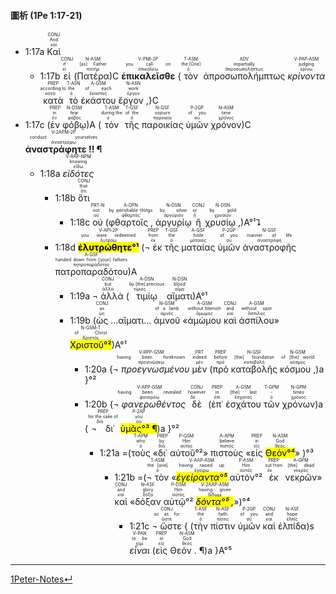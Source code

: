 #### 圖析 (1Pe 1:17-21)

- <rt>1:17a</rt> <RUBY><ruby><ruby>Καὶ<rt>καί</rt></ruby><rt>And</rt></ruby><rt>CONJ</rt></RUBY> 
	- <rt>1:17b</rt> <RUBY><ruby><ruby>εἰ<rt>εἰ</rt></ruby><rt>if</rt></ruby><rt>CONJ</rt></RUBY> (<RUBY><ruby><ruby>Πατέρα<rt>πατήρ</rt></ruby><rt>[as] Father</rt></ruby><rt>N-ASM</rt></RUBY>)C <RUBY><ruby><ruby><strong>ἐπικαλεῖσθε</strong><rt>ἐπικαλέω</rt></ruby><rt>you call on</rt></ruby><rt>V-PMI-2P</rt></RUBY> {<RUBY><ruby><ruby>τὸν<rt>ὁ</rt></ruby><rt>the [One]</rt></ruby><rt>T-ASM</rt></RUBY> <RUBY><ruby><ruby>ἀπροσωπολήμπτως<rt>ἀπροσωπολήπτως</rt></ruby><rt>impartially</rt></ruby><rt>ADV</rt></RUBY> <RUBY><ruby><ruby><em>κρίνοντα</em><rt>κρίνω</rt></ruby><rt>judging</rt></ruby><rt>V-PAP-ASM</rt></RUBY> <RUBY><ruby><ruby>κατὰ<rt>κατά</rt></ruby><rt>according to</rt></ruby><rt>PREP</rt></RUBY> <RUBY><ruby><ruby>τὸ<rt>ὁ</rt></ruby><rt>the</rt></ruby><rt>T-ASN</rt></RUBY> <RUBY><ruby><ruby>ἑκάστου<rt>ἕκαστος</rt></ruby><rt>of each</rt></ruby><rt>A-GSM</rt></RUBY> <RUBY><ruby><ruby>ἔργον ,<rt>ἔργον</rt></ruby><rt>work</rt></ruby><rt>N-ASN</rt></RUBY>}C
- <rt>1:17c</rt> (<RUBY><ruby><ruby>ἐν<rt>ἐν</rt></ruby><rt>in</rt></ruby><rt>PREP</rt></RUBY> <RUBY><ruby><ruby>φόβῳ<rt>φόβος</rt></ruby><rt>fear</rt></ruby><rt>N-DSM</rt></RUBY>)A (<RUBY><ruby><ruby>τὸν<rt>ὁ</rt></ruby><rt>during the</rt></ruby><rt>T-ASM</rt></RUBY> <RUBY><ruby><ruby>τῆς<rt>ὁ</rt></ruby><rt>of the</rt></ruby><rt>T-GSF</rt></RUBY> <RUBY><ruby><ruby>παροικίας<rt>παροικία</rt></ruby><rt>sojourn</rt></ruby><rt>N-GSF</rt></RUBY> <RUBY><ruby><ruby>ὑμῶν<rt>σύ</rt></ruby><rt>of you</rt></ruby><rt>P-2GP</rt></RUBY> <RUBY><ruby><ruby>χρόνον<rt>χρόνος</rt></ruby><rt>time</rt></ruby><rt>N-ASM</rt></RUBY>)C <RUBY><ruby><ruby><strong>ἀναστράφητε !! ¶</strong><rt>ἀναστρέφω</rt></ruby><rt>conduct yourselves</rt></ruby><rt>V-2APM-2P</rt></RUBY>
	- <rt>1:18a</rt> <RUBY><ruby><ruby><em>εἰδότες</em><rt>εἴδω</rt></ruby><rt>knowing</rt></ruby><rt>V-RAP-NPM</rt></RUBY>
		- <rt>1:18b</rt> <RUBY><ruby><ruby>ὅτι<rt>ὅτι</rt></ruby><rt>that</rt></ruby><rt>CONJ</rt></RUBY> 
			- <rt>1:18c</rt> <RUBY><ruby><ruby>οὐ<rt>οὐ</rt></ruby><rt>not</rt></ruby><rt>PRT-N</rt></RUBY> (<RUBY><ruby><ruby>φθαρτοῖς ,<rt>φθαρτός</rt></ruby><rt>by perishable things</rt></ruby><rt>A-DPN</rt></RUBY> <RUBY><ruby><ruby>ἀργυρίῳ<rt>ἀργύριον</rt></ruby><rt>by silver</rt></ruby><rt>N-DSN</rt></RUBY> <RUBY><ruby><ruby>ἢ<rt>ἤ</rt></ruby><rt>or</rt></ruby><rt>CONJ</rt></RUBY> <RUBY><ruby><ruby>χρυσίῳ ,<rt>χρυσίον</rt></ruby><rt>by gold</rt></ruby><rt>N-DSN</rt></RUBY>)A°¹⮧
		- <rt>1:18d</rt> <RUBY><ruby><ruby><mark><strong>ἐλυτρώθητε°¹</strong></mark><rt>λυτρόω</rt></ruby><rt>you were redeemed</rt></ruby><rt>V-API-2P</rt></RUBY> (<RUBY><ruby><ruby>¬ ἐκ<rt>ἐκ</rt></ruby><rt>from</rt></ruby><rt>PREP</rt></RUBY> <RUBY><ruby><ruby>τῆς<rt>ὁ</rt></ruby><rt>the</rt></ruby><rt>T-GSF</rt></RUBY> <RUBY><ruby><ruby>ματαίας<rt>μάταιος</rt></ruby><rt>futile</rt></ruby><rt>A-GSF</rt></RUBY> <RUBY><ruby><ruby>ὑμῶν<rt>σύ</rt></ruby><rt>of you</rt></ruby><rt>P-2GP</rt></RUBY> <RUBY><ruby><ruby>ἀναστροφῆς<rt>ἀναστροφή</rt></ruby><rt>manner of life</rt></ruby><rt>N-GSF</rt></RUBY> <RUBY><ruby><ruby>πατροπαραδότου<rt>πατροπαράδοτος</rt></ruby><rt>handed down from [your] fathers</rt></ruby><rt>A-GSF</rt></RUBY>)A
			- <rt>1:19a</rt> <RUBY><ruby><ruby>¬ ἀλλὰ<rt>ἀλλά</rt></ruby><rt>but</rt></ruby><rt>CONJ</rt></RUBY> (<RUBY><ruby><ruby>τιμίῳ<rt>τίμιος</rt></ruby><rt>by [the] precious</rt></ruby><rt>A-DSN</rt></RUBY> <RUBY><ruby><ruby>αἵματι<rt>αἷμα</rt></ruby><rt>blood</rt></ruby><rt>N-DSN</rt></RUBY>)A°¹
			- <rt>1:19b</rt> (<RUBY><ruby><ruby>ὡς<rt>ὡς</rt></ruby><rt>as</rt></ruby><rt>CONJ</rt></RUBY> ...αἵματι... <RUBY><ruby><ruby>ἀμνοῦ<rt>ἀμνός</rt></ruby><rt>of a lamb</rt></ruby><rt>N-GSM</rt></RUBY> «<RUBY><ruby><ruby>ἀμώμου<rt>ἄμωμος</rt></ruby><rt>without blemish</rt></ruby><rt>A-GSM</rt></RUBY> <RUBY><ruby><ruby>καὶ<rt>καί</rt></ruby><rt>and</rt></ruby><rt>CONJ</rt></RUBY> <RUBY><ruby><ruby>ἀσπίλου<rt>ἄσπιλος</rt></ruby><rt>without spot</rt></ruby><rt>A-GSM</rt></RUBY>» <RUBY><ruby><ruby><mark>Χριστοῦ°²</mark><rt>Χριστός</rt></ruby><rt>of Christ</rt></ruby><rt>N-GSM-T</rt></RUBY>)A°¹
				- <rt>1:20a</rt> {<RUBY><ruby><ruby><em>¬ προεγνωσμένου</em><rt>προγινώσκω</rt></ruby><rt>having been foreknown</rt></ruby><rt>V-RPP-GSM</rt></RUBY> <RUBY><ruby><ruby>μὲν<rt>μέν</rt></ruby><rt>indeed</rt></ruby><rt>PRT</rt></RUBY> (<RUBY><ruby><ruby>πρὸ<rt>πρό</rt></ruby><rt>before</rt></ruby><rt>PREP</rt></RUBY> <RUBY><ruby><ruby>καταβολῆς<rt>καταβολή</rt></ruby><rt>[the] foundation</rt></ruby><rt>N-GSF</rt></RUBY> <RUBY><ruby><ruby>κόσμου ,<rt>κόσμος</rt></ruby><rt>of [the] world</rt></ruby><rt>N-GSM</rt></RUBY>)a }°²
				- <rt>1:20b</rt> {<RUBY><ruby><ruby><em>¬ φανερωθέντος</em><rt>φανερόω</rt></ruby><rt>having been revealed</rt></ruby><rt>V-APP-GSM</rt></RUBY> <RUBY><ruby><ruby>δὲ<rt>δέ</rt></ruby><rt>however</rt></ruby><rt>CONJ</rt></RUBY> (<RUBY><ruby><ruby>ἐπ᾽<rt>ἐπί</rt></ruby><rt>in</rt></ruby><rt>PREP</rt></RUBY> <RUBY><ruby><ruby>ἐσχάτου<rt>ἔσχατος</rt></ruby><rt>[the] last</rt></ruby><rt>A-GSM</rt></RUBY> <RUBY><ruby><ruby>τῶν<rt>ὁ</rt></ruby><rt>-</rt></ruby><rt>T-GPM</rt></RUBY> <RUBY><ruby><ruby>χρόνων<rt>χρόνος</rt></ruby><rt>times</rt></ruby><rt>N-GPM</rt></RUBY>)a (<RUBY><ruby><ruby>¬ δι᾽<rt>διά</rt></ruby><rt>for the sake of</rt></ruby><rt>PREP</rt></RUBY> <RUBY><ruby><ruby><mark>ὑμᾶς°³ ¶</mark><rt>σύ</rt></ruby><rt>you</rt></ruby><rt>P-2AP</rt></RUBY>)a }°²
					- <rt>1:21a</rt> =(<RUBY><ruby><ruby>τοὺς<rt>ὁ</rt></ruby><rt>who</rt></ruby><rt>T-APM</rt></RUBY> «<RUBY><ruby><ruby>δι᾽<rt>διά</rt></ruby><rt>by</rt></ruby><rt>PREP</rt></RUBY> <RUBY><ruby><ruby>αὐτοῦ°²<rt>αὐτός</rt></ruby><rt>Him</rt></ruby><rt>P-GSM</rt></RUBY>» <RUBY><ruby><ruby>πιστοὺς<rt>πιστός</rt></ruby><rt>believe</rt></ruby><rt>A-APM</rt></RUBY> «<RUBY><ruby><ruby>εἰς<rt>εἰς</rt></ruby><rt>in</rt></ruby><rt>PREP</rt></RUBY> <RUBY><ruby><ruby><mark>Θεὸν°⁴</mark><rt>θεός</rt></ruby><rt>God</rt></ruby><rt>N-ASM</rt></RUBY>» )°³
						- <rt>1:21b</rt> =(<RUBY><ruby><ruby>¬ τὸν<rt>ὁ</rt></ruby><rt>the [one]</rt></ruby><rt>T-ASM</rt></RUBY> «<RUBY><ruby><ruby><mark><em>ἐγείραντα°⁵</em></mark><rt>ἐγείρω</rt></ruby><rt>having raised up</rt></ruby><rt>V-AAP-ASM</rt></RUBY> <RUBY><ruby><ruby>αὐτὸν°²<rt>αὐτός</rt></ruby><rt>Him</rt></ruby><rt>P-ASM</rt></RUBY> <RUBY><ruby><ruby>ἐκ<rt>ἐκ</rt></ruby><rt>out from</rt></ruby><rt>PREP</rt></RUBY> <RUBY><ruby><ruby>νεκρῶν<rt>νεκρός</rt></ruby><rt>[the] dead</rt></ruby><rt>A-GPM</rt></RUBY>» <RUBY><ruby><ruby>καὶ<rt>καί</rt></ruby><rt>and</rt></ruby><rt>CONJ</rt></RUBY> «<RUBY><ruby><ruby>δόξαν<rt>δόξα</rt></ruby><rt>glory</rt></ruby><rt>N-ASF</rt></RUBY> <RUBY><ruby><ruby>αὐτῷ°²<rt>αὐτός</rt></ruby><rt>Him</rt></ruby><rt>P-DSM</rt></RUBY> <RUBY><ruby><ruby><mark><em>δόντα°⁵ ,</em></mark><rt>δίδωμι</rt></ruby><rt>having given</rt></ruby><rt>V-2AAP-ASM</rt></RUBY>»)°⁴
							- <rt>1:21c</rt>  <RUBY><ruby><ruby>¬ ὥστε<rt>ὥστε</rt></ruby><rt>so as for</rt></ruby><rt>CONJ</rt></RUBY> { (<RUBY><ruby><ruby>τὴν<rt>ὁ</rt></ruby><rt>the</rt></ruby><rt>T-ASF</rt></RUBY> <RUBY><ruby><ruby>πίστιν<rt>πίστις</rt></ruby><rt>faith</rt></ruby><rt>N-ASF</rt></RUBY> <RUBY><ruby><ruby>ὑμῶν<rt>σύ</rt></ruby><rt>of you</rt></ruby><rt>P-2GP</rt></RUBY> <RUBY><ruby><ruby>καὶ<rt>καί</rt></ruby><rt>and</rt></ruby><rt>CONJ</rt></RUBY> <RUBY><ruby><ruby>ἐλπίδα<rt>ἐλπίς</rt></ruby><rt>hope</rt></ruby><rt>N-ASF</rt></RUBY>)s <RUBY><ruby><ruby><em>εἶναι</em><rt>εἰμί</rt></ruby><rt>to be</rt></ruby><rt>V-PAN</rt></RUBY> (<RUBY><ruby><ruby>εἰς<rt>εἰς</rt></ruby><rt>in</rt></ruby><rt>PREP</rt></RUBY> <RUBY><ruby><ruby>Θεόν . ¶<rt>θεός</rt></ruby><rt>God</rt></ruby><rt>N-ASM</rt></RUBY>)a }A°⁵



---
[1Peter-Notes↵](1Peter-Notes.md)